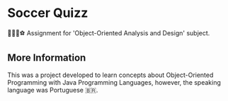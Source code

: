 # Soccer Quizz
👨🏽‍💻⚽️ Assignment for 'Object-Oriented Analysis and Design' subject.

## More Information
This was a project developed to learn concepts about Object-Oriented Programming with Java Programming Languages, however, the speaking language was Portuguese 🇧🇷.
